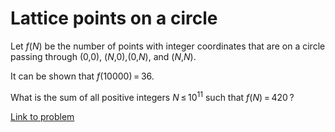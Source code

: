 # Lattice points on a circle

<p>Let <var>f</var>(<var>N</var>) be the number of points with integer coordinates that are on a circle passing through (0,0), (<var>N</var>,0),(0,<var>N</var>), and (<var>N</var>,<var>N</var>).</p>
<p>It can be shown that <var>f</var>(10000) = 36.</p>

<p>What is the sum of all positive integers <var>N</var> ≤ 10<sup>11</sup> such that <var>f</var>(<var>N</var>) = 420 ?</p>

[Link to problem](https://projecteuler.net/problem=233)
